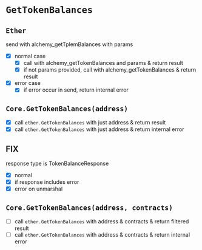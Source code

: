# `GetTokenBalances`

## `Ether`

send with alchemy_getTplemBalances with params

- [x] normal case
  - [x] call with alchemy_getTokenBalances and params & return result
  - [x] if not params provided, call with alchemy_getTokenBalances & return result
- [x] error case
  - [x] if error occur in send, return internal error

## `Core.GetTokenBalances(address)`

- [x] call `ether.GetTokenBalances` with just address & return result
- [x] call `ether.GetTokenBalances` with just address & return internal error

## FIX

response type is TokenBalanceResponse

- [x] normal
- [x] if response includes error
- [x] error on unmarshal

## `Core.GetTokenBalances(address, contracts)`

- [ ] call `ether.GetTokenBalances` with address & contracts & return filtered result
- [ ] call `ether.GetTokenBalances` with address & contracts & return internal error

